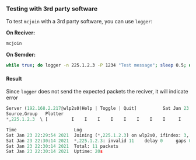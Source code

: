 ### Testing with 3rd party software ###

To test `mcjoin` with a 3rd party software, you can use `logger`:

**On Reciver:**
````bash
mcjoin
````

**On Semder:**
````bash
while true; do logger -n 225.1.2.3 -P 1234 "Test message"; sleep 0.5; done
````
#### Result
Since `logger` does not send the expected packets the reciver, it will indicate error

````python
Server (192.168.2.217@wlp2s0)Help | Toggle | Quit]          Sat Jan 23 22:30:14 2021
Source,Group   Plotter                                                          Packets
*,225.1.2.3  \ [         I    I    I    I    I    I    I    I     I    I    I]       11

Time                      Log                                                          
Sat Jan 23 22:29:54 2021  Joining (*,225.1.2.3) on wlp2s0, ifindex: 3, sd: 5
Sat Jan 23 22:30:14 2021  *,225.1.2.3: invalid 11    delay 0     gaps 0     reorder 0
Sat Jan 23 22:30:14 2021  Total: 11 packets
Sat Jan 23 22:30:14 2021  Uptime: 20s
````
